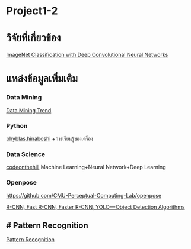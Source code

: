# Project1-2


# วิจัยที่เกี่ยวข้อง

[ImageNet Classification with Deep Convolutional Neural Networks](https://papers.nips.cc/paper/4824-imagenet-classification-with-deep-convolutional-neural-networks.pdf "ImageNet Classification with Deep Convolutional Neural Networks")

# แหล่งข้อมูลเพิ่มเติม

 ### Data Mining

[Data Mining Trend](http://dataminingtrend.com/2014/ "Data Mining Trend")

### Python

[phyblas.hinaboshi](https://phyblas.hinaboshi.com/saraban/python "phyblas.hinaboshi") +การเรียนรู้ของเครื่อง
### Data Science
[codeonthehill](http://codeonthehill.com/tag/data-science/ "codeonthehill")  Machine Learning+Neural Network+Deep Learning

### Openpose

https://github.com/CMU-Perceptual-Computing-Lab/openpose



[R-CNN, Fast R-CNN, Faster R-CNN, YOLO — Object Detection Algorithms](https://towardsdatascience.com/r-cnn-fast-r-cnn-faster-r-cnn-yolo-object-detection-algorithms-36d53571365e "R-CNN, Fast R-CNN, Faster R-CNN, YOLO — Object Detection Algorithms")

## # Pattern Recognition
[Pattern Recognition](https://www.youtube.com/watch?v=mhtxOL_IynQ&index=2&list=PLcBOyD1N1T-OQd0a6mqjY6gWOuIl_stuv&t=0s "Pattern Recognition")
